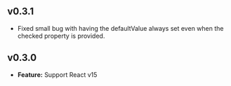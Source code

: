 ## v0.3.1
- Fixed small bug with having the defaultValue always set even when the checked property is provided.

## v0.3.0

- **Feature:** Support React v15

